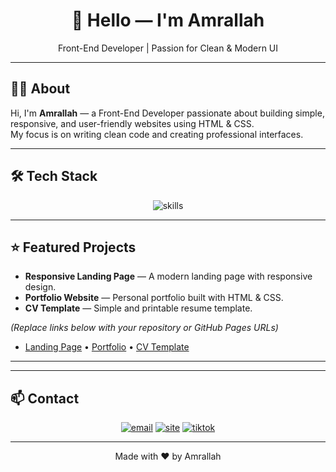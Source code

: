 <h1 align="center">👋 Hello — I'm <strong>Amrallah</strong></h1>
<p align="center">Front-End Developer | Passion for Clean & Modern UI</p>

---

## 🧑‍💻 About
Hi, I'm **Amrallah** — a Front-End Developer passionate about building simple, responsive, and user-friendly websites using HTML & CSS.  
My focus is on writing clean code and creating professional interfaces.

---

## 🛠 Tech Stack
<p align="center">
  <img src="https://skillicons.dev/icons?i=html,css,git,github" alt="skills" />
</p>

---

## ⭐ Featured Projects
- **Responsive Landing Page** — A modern landing page with responsive design.  
- **Portfolio Website** — Personal portfolio built with HTML & CSS.  
- **CV Template** — Simple and printable resume template.

*(Replace links below with your repository or GitHub Pages URLs)*

- [Landing Page](#) • [Portfolio](#) • [CV Template](#)

---
---

## 📫 Contact
<p align="center">
  <a href="mailto:amrallhahmd22@gmail.com"><img src="https://img.shields.io/badge/Email-D14836?style=for-the-badge&logo=gmail&logoColor=white" alt="email"/></a>
  <a href="#"><img src="https://img.shields.io/badge/Portfolio-0A66C2?style=for-the-badge&logo=google-chrome&logoColor=white" alt="site"/></a>
  <a href="#"><img src="https://img.shields.io/badge/TikTok-000000?style=for-the-badge&logo=tiktok&logoColor=white" alt="tiktok"/></a>
</p>

---

<p align="center">Made with ❤️ by Amrallah</p>
